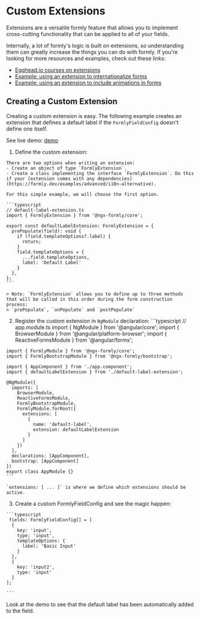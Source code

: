 # Custom Extensions

Extensions are a versatile formly feature that allows you to implement cross-cutting functionality that can be applied to all of your fields.

Internally, a lot of formly's logic is built on extensions, so understanding them can greatly increase the things you can do with formly. If you're looking for more resources and examples, check out these links:
- [Egghead.io courses on extensions](https://egghead.io/lessons/angular-implement-cross-cutting-functionality-with-angular-formly-extensions)
- [Example: using an extension to internationalize forms](https://formly.dev/examples/advanced/i18n-alternative)
- [Example: using an extension to include animations in forms](https://formly.dev/examples/other/hide-fields-with-animations)


## Creating a Custom Extension

Creating a custom extension is easy. The following example creates an extension that defines a default label if the `FormlyFieldConfig` doesn't define one itself.

See live demo: [demo](https://stackblitz.com/edit/ngx-formly-ui-bootstrap-slzm3p?file=src/app/app.component.ts)

  1. Define the custom extension:

    There are two options when writing an extension:
    - Create an object of type `FormlyExtension`.
    - Create a class implementing the interface `FormlyExtension`. Do this if your [extension comes with any dependencies](https://formly.dev/examples/advanced/i18n-alternative).
    
    For this simple example, we will choose the first option.

    ```typescript
    // default-label-extension.ts
    import { FormlyExtension } from '@ngx-formly/core';

    export const defaultLabelExtension: FormlyExtension = {
      prePopulate(field): void {
        if (field.templateOptions?.label) {
          return;
        }
        field.templateOptions = {
          ...field.templateOptions,
          label: 'Default Label'
        }
      },
    };
    ```

    > Note: `FormlyExtension` allows you to define up to three methods that will be called in this order during the form construction process:
    > `prePopulate`, `onPopulate` and `postPopulate`

  2. Register the custom extension in `NgModule` declaration:
    ```typescript
    // app.module.ts
    import { NgModule } from '@angular/core';
    import { BrowserModule } from '@angular/platform-browser';
    import { ReactiveFormsModule } from '@angular/forms';

    import { FormlyModule } from '@ngx-formly/core';
    import { FormlyBootstrapModule } from '@ngx-formly/bootstrap';

    import { AppComponent } from './app.component';
    import { defaultLabelExtension } from './default-label-extension';

    @NgModule({
      imports: [
        BrowserModule,
        ReactiveFormsModule,
        FormlyBootstrapModule,
        FormlyModule.forRoot({
          extensions: [
            {
              name: 'default-label',
              extension: defaultLabelExtension
            }
          ]
        })
      ],
      declarations: [AppComponent],
      bootstrap: [AppComponent]
    })
    export class AppModule {}
    ```

    `extensions: [ ... ]` is where we define which extensions should be active.

  3. Create a custom FormlyFieldConfig and see the magic happen:

    ```typescript
     fields: FormlyFieldConfig[] = [
      {
        key: 'input',
        type: 'input',
        templateOptions: {
          label: 'Basic Input'
        }
      },
      {
        key: 'input2',
        type: 'input'
      }
    ];

    ```

  Look at the demo to see that the default label has been automatically added to the field.

